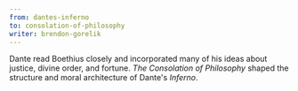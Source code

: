```yaml
---
from: dantes-inferno
to: consolation-of-philosophy
writer: brendon-gorelik
---
```


Dante read Boethius closely and incorporated many of his ideas about justice, divine order, and fortune. *The Consolation of Philosophy* shaped the structure and moral architecture of Dante's *Inferno*.
